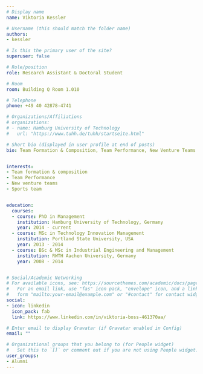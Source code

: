 ```yaml
---
# Display name
name: Viktoria Kessler

# Username (this should match the folder name)
authors:
- kessler

# Is this the primary user of the site?
superuser: false

# Role/position
role: Research Assistant & Doctoral Student

# Room
room: Building Q Room 1.010

# Telephone
phone: +49 40 42878-4741

# Organizations/Affiliations
# organizations:
# - name: Hamburg University of Technology
#   url: "https://www.tuhh.de/tuhh/startseite.html"

# Short bio (displayed in user profile at end of posts)
bio: Team Formation & Composition, Team Performance, New Venture Teams


interests:
- Team formation & composition
- Team Performance
- New venture teams
- Sports team


education:
  courses:
  - course: PhD in Management
    institution: Hamburg University of Technology, Germany
    year: 2014 - current
  - course: MSc in Technology Innovation Management
    institution: Portland State University, USA
    year: 2013 - 2014 
  - course: BSc & MSc in Industrial Engineering and Management
    institution: RWTH Aachen University, Germany
    year: 2008 - 2014


# Social/Academic Networking
# For available icons, see: https://sourcethemes.com/academic/docs/page-builder/#icons
#   For an email link, use "fas" icon pack, "envelope" icon, and a link in the
#   form "mailto:your-email@example.com" or "#contact" for contact widget.
social:
- icon: linkedin
  icon_pack: fab
  link: https://www.linkedin.com/in/viktoria-boss-461370aa/

# Enter email to display Gravatar (if Gravatar enabled in Config)
email: ""

# Organizational groups that you belong to (for People widget)
#   Set this to `[]` or comment out if you are not using People widget.
user_groups:
- Alumni
---
```


